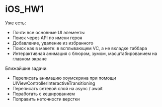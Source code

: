 # iOS_HW1

Уже есть: 
* Почти все основные UI элементы
* Поиск через API по имени героя
* Добавление, удаление из избранного
* Поиск как в макете: в всплывающем VC, а не вкладке таббара
* Интерактивная анимация с блюром, зумом, масштабированием на главном экране

Ближайшие задачи:
* Переписать анимацию хоумскрина при помощи UIViewControllerInteractiveTransitioning
* Переписать сетевой слой на async / await
* Поработать с кешированием
* Поправить неточности верстки

